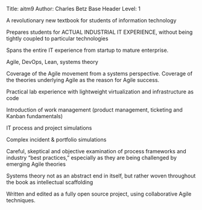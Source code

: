 Title: aitm9
Author: Charles Betz
Base Header Level: 1

A revolutionary new textbook for students of information technology

Prepares students for ACTUAL INDUSTRIAL IT EXPERIENCE, without being tightly coupled to particular technologies

Spans the entire IT experience from startup to mature enterprise.

Agile, DevOps, Lean, systems theory

Coverage of the Agile movement from a systems perspective. Coverage of the theories underlying Agile as the reason for Agile success.


Practical lab experience with lightweight virtualization and infrastructure as code

Introduction of work management (product management, ticketing and Kanban fundamentals)

IT process and project simulations

Complex incident & portfolio simulations

Careful, skeptical and objective examination of process frameworks and industry “best practices,” especially as they are being challenged by emerging Agile theories

Systems theory not as an abstract end in itself, but rather woven throughout the book as intellectual scaffolding


Written and edited as a fully open source project, using collaborative Agile techniques. 



